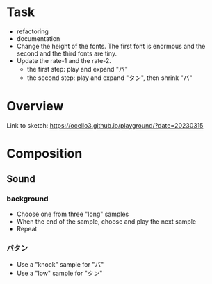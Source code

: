 # Task
- refactoring
- documentation
- Change the height of the fonts. The first font is enormous and the second and the third fonts are tiny.
- Update the rate-1 and the rate-2.
	- the first step: play and expand "バ"
	- the second step: play and expand "タン", then shrink "バ"

# Overview
Link to sketch: https://ocello3.github.io/playground/?date=20230315

# Composition


## Sound
### background
- Choose one from three "long" samples
- When the end of the sample, choose and play the next sample
- Repeat

### バタン
- Use a "knock" sample for "バ"
- Use a "low" sample for "タン"
